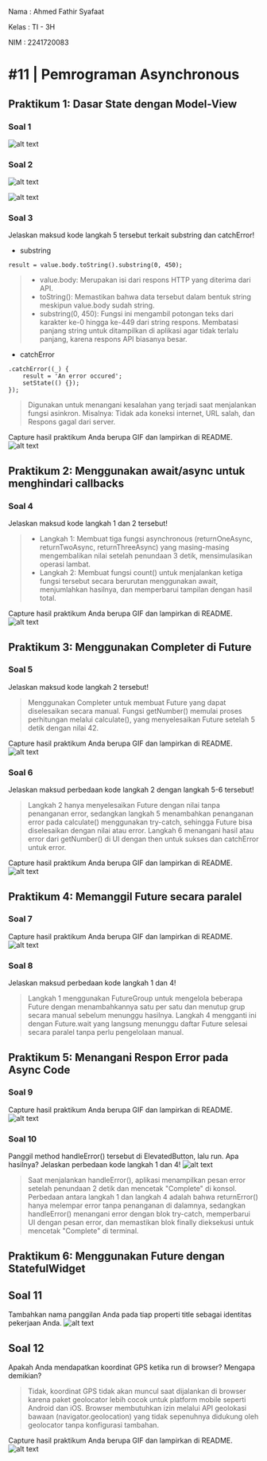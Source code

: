 Nama    : Ahmed Fathir Syafaat

Kelas   : TI - 3H

NIM     : 2241720083

# #11 | Pemrograman Asynchronous

## Praktikum 1: Dasar State dengan Model-View
### Soal 1
![alt text](assets/images/soal1.png)

### Soal 2
![alt text](assets/images/soal2a.png)

![alt text](assets/images/soal2b.png)

### Soal 3
Jelaskan maksud kode langkah 5 tersebut terkait substring dan catchError!
- substring
```
result = value.body.toString().substring(0, 450);
```
> - value.body: Merupakan isi dari respons HTTP yang diterima dari API. 
> - toString(): Memastikan bahwa data tersebut dalam bentuk string meskipun value.body sudah string.
> - substring(0, 450): Fungsi ini mengambil potongan teks dari karakter ke-0 hingga ke-449 dari string respons. Membatasi panjang string untuk ditampilkan di aplikasi agar tidak terlalu panjang, karena respons API biasanya besar.

- catchError
```
.catchError((_) {
    result = 'An error occured';
    setState(() {});
});
```
> Digunakan untuk menangani kesalahan yang terjadi saat menjalankan fungsi asinkron. Misalnya: Tidak ada koneksi internet, URL salah, dan Respons gagal dari server.

Capture hasil praktikum Anda berupa GIF dan lampirkan di README.
![alt text](assets/images/soal3.gif)

## Praktikum 2: Menggunakan await/async untuk menghindari callbacks

### Soal 4
Jelaskan maksud kode langkah 1 dan 2 tersebut!
> - Langkah 1: Membuat tiga fungsi asynchronous (returnOneAsync, returnTwoAsync, returnThreeAsync) yang masing-masing mengembalikan nilai setelah penundaan 3 detik, mensimulasikan operasi lambat.
> - Langkah 2: Membuat fungsi count() untuk menjalankan ketiga fungsi tersebut secara berurutan menggunakan await, menjumlahkan hasilnya, dan memperbarui tampilan dengan hasil total.

Capture hasil praktikum Anda berupa GIF dan lampirkan di README. 
![alt text](assets/images/soal4.gif)

## Praktikum 3: Menggunakan Completer di Future

### Soal 5
Jelaskan maksud kode langkah 2 tersebut!
> Menggunakan Completer untuk membuat Future yang dapat diselesaikan secara manual. Fungsi getNumber() memulai proses perhitungan melalui calculate(), yang menyelesaikan Future setelah 5 detik dengan nilai 42.

Capture hasil praktikum Anda berupa GIF dan lampirkan di README.
![alt text](assets/images/soal5.gif)

### Soal 6
Jelaskan maksud perbedaan kode langkah 2 dengan langkah 5-6 tersebut!
> Langkah 2 hanya menyelesaikan Future dengan nilai tanpa penanganan error, sedangkan langkah 5 menambahkan penanganan error pada calculate() menggunakan try-catch, sehingga Future bisa diselesaikan dengan nilai atau error. Langkah 6 menangani hasil atau error dari getNumber() di UI dengan then untuk sukses dan catchError untuk error.

Capture hasil praktikum Anda berupa GIF dan lampirkan di README.
![alt text](assets/images/soal6.gif)

## Praktikum 4: Memanggil Future secara paralel

### Soal 7
Capture hasil praktikum Anda berupa GIF dan lampirkan di README.
![alt text](assets/images/soal7.gif)

### Soal 8
Jelaskan maksud perbedaan kode langkah 1 dan 4!
> Langkah 1 menggunakan FutureGroup untuk mengelola beberapa Future dengan menambahkannya satu per satu dan menutup grup secara manual sebelum menunggu hasilnya. Langkah 4 mengganti ini dengan Future.wait yang langsung menunggu daftar Future selesai secara paralel tanpa perlu pengelolaan manual.

## Praktikum 5: Menangani Respon Error pada Async Code

### Soal 9
Capture hasil praktikum Anda berupa GIF dan lampirkan di README.
![alt text](assets/images/soal9.gif)

### Soal 10
Panggil method handleError() tersebut di ElevatedButton, lalu run. Apa hasilnya? Jelaskan perbedaan kode langkah 1 dan 4!
![alt text](assets/images/soal10.gif)

> Saat menjalankan handleError(), aplikasi menampilkan pesan error setelah penundaan 2 detik dan mencetak "Complete" di konsol. Perbedaan antara langkah 1 dan langkah 4 adalah bahwa returnError() hanya melempar error tanpa penanganan di dalamnya, sedangkan handleError() menangani error dengan blok try-catch, memperbarui UI dengan pesan error, dan memastikan blok finally dieksekusi untuk mencetak "Complete" di terminal.

## Praktikum 6: Menggunakan Future dengan StatefulWidget

## Soal 11
Tambahkan nama panggilan Anda pada tiap properti title sebagai identitas pekerjaan Anda.
![alt text](assets/images/soal11.png)

## Soal 12
Apakah Anda mendapatkan koordinat GPS ketika run di browser? Mengapa demikian?
> Tidak, koordinat GPS tidak akan muncul saat dijalankan di browser karena paket geolocator lebih cocok untuk platform mobile seperti Android dan iOS. Browser membutuhkan izin melalui API geolokasi bawaan (navigator.geolocation) yang tidak sepenuhnya didukung oleh geolocator tanpa konfigurasi tambahan.

Capture hasil praktikum Anda berupa GIF dan lampirkan di README.
![alt text](assets/images/soal12.gif)